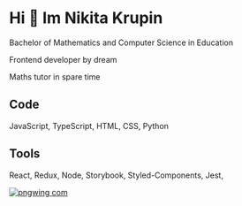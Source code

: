 <h1> Hi 👋 Im Nikita Krupin</h1>
<p> Bachelor of Mathematics and Computer Science in Education</p>
<p> Frontend developer by dream</p>
<p> Maths tutor in spare time</p>
<h2> Code</h2>
<p> JavaScript, TypeScript, HTML, CSS, Python</p>
<h2> Tools</h2>
<p> React, Redux, Node, Storybook, Styled-Components, Jest,</p>

[![pngwing com](https://github.com/n1kkru/n1kkru/assets/100826256/971cc59e-7bec-4117-8c29-b82e69c4ff90)](https://t.me/nikkru)
